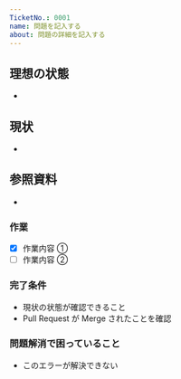 ```yaml
---
TicketNo.: 0001
name: 問題を記入する
about: 問題の詳細を記入する
---
```


## 理想の状態

-

## 現状

-

## 参照資料

-

### 作業

- [x] 作業内容 ①
- [ ] 作業内容 ②

### 完了条件

- 現状の状態が確認できること
- Pull Request が Merge されたことを確認

### 問題解消で困っていること

- このエラーが解決できない
